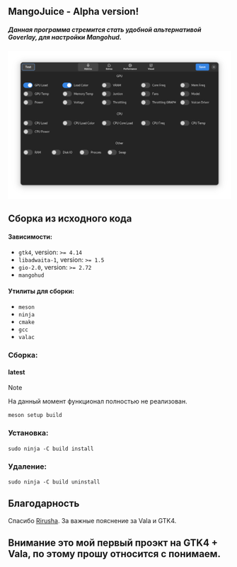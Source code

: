 ## MangoJuice - Alpha version!
##### Данная программа стремится стать удобной альтернативой Goverlay, для настройки Mangohud.

<p align="center">
    <img src="data/images/screen.png" alt="Screenshot"/>
</p>

## Сборка из исходного кода

#### Зависимости:
* `gtk4`, version: `>= 4.14`
* `libadwaita-1`, version: `>= 1.5`
* `gio-2.0`, version: `>= 2.72`
* `mangohud`

#### Утилиты для сборки:
* `meson`
* `ninja`
* `cmake`
* `gcc`
* `valac`

### Сборка:

#### latest
> [!NOTE]
> На данный момент функционал полностью не реализован.
```shell
meson setup build
```

### Установка:
```shell
sudo ninja -C build install
```

### Удаление:
```shell
sudo ninja -C build uninstall
```

## Благодарность
Спасибо [Rirusha](https://github.com/Rirusha). За важные пояснение за Vala и GTK4.

## Внимание это мой первый проэкт на GTK4 + Vala, по этому прошу относится с понимаем.